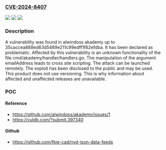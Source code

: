 ### [CVE-2024-8407](https://cve.mitre.org/cgi-bin/cvename.cgi?name=CVE-2024-8407)
![](https://img.shields.io/static/v1?label=Product&message=akademy&color=blue)
![](https://img.shields.io/static/v1?label=Version&message=%3D%2035caccea888ed63d5489e211c99edff1f62efdba%20&color=brighgreen)
![](https://img.shields.io/static/v1?label=Vulnerability&message=CWE-79%20Cross%20Site%20Scripting&color=brighgreen)

### Description

A vulnerability was found in alwindoss akademy up to 35caccea888ed63d5489e211c99edff1f62efdba. It has been declared as problematic. Affected by this vulnerability is an unknown functionality of the file cmd/akademy/handler/handlers.go. The manipulation of the argument emailAddress leads to cross site scripting. The attack can be launched remotely. The exploit has been disclosed to the public and may be used. This product does not use versioning. This is why information about affected and unaffected releases are unavailable.

### POC

#### Reference
- https://github.com/alwindoss/akademy/issues/1
- https://vuldb.com/?submit.397340

#### Github
- https://github.com/fkie-cad/nvd-json-data-feeds

